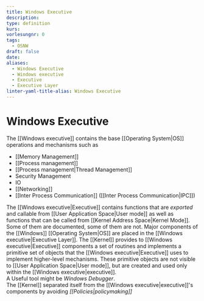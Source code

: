 ```yaml
---
title: Windows Executive
description: 
type: definition
kurs: 
vorlesungnr: 0
tags:
  - OSNW
draft: false
date: 
aliases:
  - Windows Executive
  - Windows executive
  - Executive
  - Executive Layer
linter-yaml-title-alias: Windows Executive
---
```


# Windows Executive

The [[Windows executive]] contains the base [[Operating System|OS]] operations and mechanisms such as 

- [[Memory Management]]
- [[Process management]]
- [[Process management|Thread Management]]
- Security Management
- IO
- [[Networking]]
- [[Inter Process Communication]] ([[Inter Process Communication|IPC]])

The [[Windows executive|Executive]] contains functions that are *exported* and callable from [[User Application Space|User mode]] as well as functions that can be called from [[Kernel Address Space|Kernel Mode]]. Some of them are documented, some of them are not. Major components of the [[Windows]] [[Operating System|OS]] are placed in the [[Windows executive|Executive Layer]]. The [[Kernel]] provides to [[Windows executive|Executive]] components a set of routines and implements a primitive set of objects that the [[Windows executive|Executive]] uses to implement higher-level mechanisms. These primitive objects are not visible to [[User Application Space|User mode]], but are created and used only within the [[Windows executive|executive]].  
A Useful tool might be *Windows Debugger*.  
The [[Kernel]] separated itself from the [[Windows executive|executive]]'s components by avoiding *[[Policies|policymaking]]*